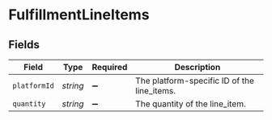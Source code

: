 # FulfillmentLineItems


## Fields

| Field                                       | Type                                        | Required                                    | Description                                 |
| ------------------------------------------- | ------------------------------------------- | ------------------------------------------- | ------------------------------------------- |
| `platformId`                                | *string*                                    | :heavy_minus_sign:                          | The platform-specific ID of the line_items. |
| `quantity`                                  | *string*                                    | :heavy_minus_sign:                          | The quantity of the line_item.              |